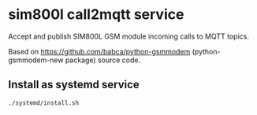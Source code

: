 # sim800l call2mqtt service
Accept and publish SIM800L GSM module incoming calls to MQTT topics.

Based on https://github.com/babca/python-gsmmodem (python-gsmmodem-new package) source code.

## Install as systemd service
`./systemd/install.sh`